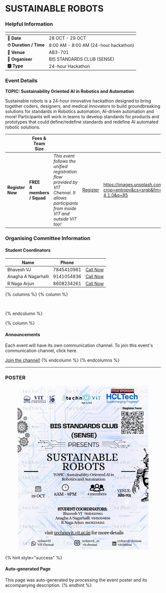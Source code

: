 # SUSTAINABLE ROBOTS

### Helpful Information

<table data-view="cards"><thead><tr><th></th><th></th></tr></thead><tbody><tr><td><strong>📅 Date</strong></td><td>28 OCT - 29 OCT</td></tr><tr><td><strong>⏱ Duration / Time</strong></td><td>8:00 AM - 8:00 AM (24-hour hackathon)</td></tr><tr><td><strong>📍 Venue</strong></td><td>AB3-701</td></tr><tr><td><strong>👤 Organiser</strong></td><td>BIS STANDARDS CLUB (SENSE)</td></tr><tr><td><strong>🅰️ Type</strong></td><td>24-hour Hackathon</td></tr></tbody></table>

### Event Details

**TOPIC: Sustainability Oriented AI in Robotics and Automation**

Sustainable robots is a 24-hour innovative hackathon designed to bring together coders, designers, and medical innovators to build groundbreaking solutions for standards in Robotics automation, AI-driven automation and more! Participants will work in teams to develop standards for products and prototypes that could define/redefine standards and redefine AI automated robotic solutions.

<table data-card-size="large" data-view="cards" data-full-width="false"><thead><tr><th></th><th>Fees &#x26; Team Size</th><th></th><th></th><th data-hidden data-card-cover data-type="image">Cover image</th></tr></thead><tbody><tr><td><h4>Register Now</h4></td><td><strong>FREE</strong><br><strong>4 members / Squad</strong></td><td><em>This event follows the unified registration flow provided by VIT Chennai. It allows participants from inside VIT and outside VIT too!</em></td><td><a href="https://chennaievents.vit.ac.in/technovit/" class="button primary" data-icon="rocket-launch">Register</a></td><td><a href="https://images.unsplash.com/photo-1607000975574-0b425df6975a?crop=entropy&#x26;cs=srgb&#x26;fm=jpg&#x26;ixid=M3wxOTcwMjR8MHwxfHNlYXJjaHwxfHxnbyUyMGZvciUyMGl0fGVufDB8fHx8MTc2MTMwMTA2N3ww&#x26;ixlib=rb-4.1.0&#x26;q=85">https://images.unsplash.com/photo-1607000975574-0b425df6975a?crop=entropy&#x26;cs=srgb&#x26;fm=jpg&#x26;ixid=M3wxOTcwMjR8MHwxfHNlYXJjaHwxfHxnbyUyMGZvciUyMGl0fGVufDB8fHx8MTc2MTMwMTA2N3ww&#x26;ixlib=rb-4.1.0&#x26;q=85</a></td></tr></tbody></table>

### Organising Committee Information

#### Student Coordinators

<table data-card-size="large" data-view="cards"><thead><tr><th>Name</th><th>Phone</th><th></th></tr></thead><tbody><tr><td>Bhavesh VJ</td><td>7845410961</td><td><a href="tel:7845410961" class="button secondary">Call Now</a></td></tr><tr><td>Anagha A Nagarhalli</td><td>9141054836</td><td><a href="tel:9141054836" class="button secondary">Call Now</a></td></tr><tr><td>R Naga Arjun</td><td>8608234261</td><td><a href="tel:8608234261" class="button secondary">Call Now</a></td></tr></tbody></table>

{% columns %}
{% column %}
<figure><img src="https://images.unsplash.com/photo-1650897877751-4446f52a0cb3?crop=entropy&#x26;cs=srgb&#x26;fm=jpg&#x26;ixid=M3wxOTcwMjR8MHwxfHNlYXJjaHw2fHxhbm5vdW5jZW1lbnR8ZW58MHx8fHwxNzYxMjQ2MzUxfDA&#x26;ixlib=rb-4.1.0&#x26;q=85" alt=""><figcaption></figcaption></figure>
{% endcolumn %}

{% column %}
#### Announcements

Each event will have its own communication channel. To join this event's communication channel, click here.

<a href="https://chennaievents.vit.ac.in/technovit/" class="button primary" data-icon="bullhorn">Join the channel!</a>
{% endcolumn %}
{% endcolumns %}

***

### POSTER

<figure><img src="../../.gitbook/assets/image (4) (1).png" alt=""><figcaption></figcaption></figure>

{% hint style="success" %}
#### Auto-generated Page

This page was auto-generated by processing the event poster and its accompanying description.
{% endhint %}
